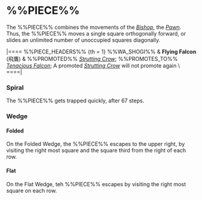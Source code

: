 # %%PIECE%%

The %%PIECE%% combines the movements of the [*Bishop*](bishop.html),
the [*Pawn*](pawn.html). Thus, the %%PIECE%% moves a single square
orthogonally forward, or slides an unlimited number of unoccupied
squares diagonally.

|====
%%PIECE_HEADERS%%
{th = 1}  %%WA_SHOGI%%
       &  **Flying Falcon** (&#x98DB;&#x9DF9;)
       &  %%PROMOTED%% [*Strutting Crow*](strutting_crow.html);
          %%PROMOTES_TO%% [*Tenacious Falcon*](tenacious_falcon.html);
          A promoted [*Strutting Crow*](strutting_crow.html) will
          not promote again \\
====|

### Spiral

The %%PIECE%% gets trapped quickly, after 67 steps.

### Wedge

#### Folded

On the Folded Wedge, the %%PIECE%% escapes to the upper right, by
visiting the right most square and the square third from the right of each row.

#### Flat

On the Flat Wedge, teh %%PIECE%% escapes by visiting the right most
square on each row.
